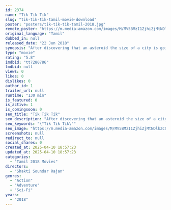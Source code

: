 ```yaml
---
id: 2374
name: "Tik Tik Tik"
slug: "tik-tik-tik-tamil-movie-download"
poster: "posters/tik-tik-tik-tamil-2018.jpg"
remote_poster: "https://m.media-amazon.com/images/M/MV5BMzI1ZjhiZjMtNDlkZC00MzM3LWExMzctNjEwNWUyZDZiYmM1XkEyXkFqcGc@._V1_SX300.jpg"
original_language: "Tamil"
dubbed_in: null
released_date: "22 Jun 2018"
synopsis: "After discovering that an asteroid the size of a city is going to impact Earth in less than a month, India recruits a misfit team to save the country."
type: "movie"
rating: "5.8"
imdbid: "tt7280786"
tmdbid: null
views: 0
likes: 0
dislikes: 0
author_id: 1
trailer_url: null
runtime: "130 min"
is_featured: 0
is_active: 1
is_comingsoon: 0
seo_title: "Tik Tik Tik"
seo_description: "After discovering that an asteroid the size of a city is going to impact Earth in less than a month, India recruits a misfit team to save the country."
seo_keywords: "\"Tik Tik Tik\""
seo_image: "https://m.media-amazon.com/images/M/MV5BMzI1ZjhiZjMtNDlkZC00MzM3LWExMzctNjEwNWUyZDZiYmM1XkEyXkFqcGc@._V1_SX300.jpg"
screenshots: null
redirect_to: null
social_shares: 0
created_at: 2025-04-10 18:57:23
updated_at: 2025-04-10 18:57:23
categories:
  - "Tamil 2018 Movies"
directors:
  - "Shakti Soundar Rajan"
genres:
  - "Action"
  - "Adventure"
  - "Sci-Fi"
years:
  - "2018"
---
```

